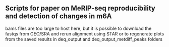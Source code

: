 ## Scripts for paper on MeRIP-seq reproducibility and detection of changes in m6A

bams files are too large to host here, but it is possible to download the fastqs from GEO/SRA and rerun alignment using STAR or to regenerate plots from the saved results in deq_output and deq_output_metdiff_peaks folders
